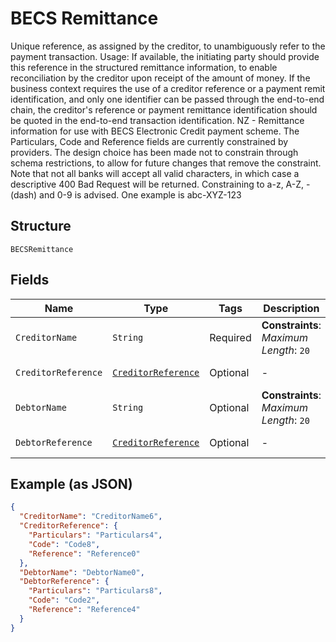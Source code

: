 
# BECS Remittance

Unique reference, as assigned by the creditor, to unambiguously refer to the payment transaction. Usage: If available, the initiating party should provide this reference in the structured remittance information, to enable reconciliation by the creditor upon receipt of the amount of money. If the business context requires the use of a creditor reference or a payment remit identification, and only one identifier can be passed through the end-to-end chain, the creditor's reference or payment remittance identification should be quoted in the end-to-end transaction identification.
NZ - Remittance information for use with BECS Electronic Credit payment scheme. The Particulars, Code and Reference fields are currently constrained by providers.  The design choice has been made not to constrain through schema restrictions, to allow for future changes that remove the constraint. Note that not all banks will accept all valid characters, in which case a descriptive 400 Bad Request will be returned. Constraining to a-z, A-Z, - (dash) and 0-9 is advised. One example is abc-XYZ-123

## Structure

`BECSRemittance`

## Fields

| Name | Type | Tags | Description | Getter | Setter |
|  --- | --- | --- | --- | --- | --- |
| `CreditorName` | `String` | Required | **Constraints**: *Maximum Length*: `20` | String getCreditorName() | setCreditorName(String creditorName) |
| `CreditorReference` | [`CreditorReference`](../../doc/models/creditor-reference.md) | Optional | - | CreditorReference getCreditorReference() | setCreditorReference(CreditorReference creditorReference) |
| `DebtorName` | `String` | Optional | **Constraints**: *Maximum Length*: `20` | String getDebtorName() | setDebtorName(String debtorName) |
| `DebtorReference` | [`CreditorReference`](../../doc/models/creditor-reference.md) | Optional | - | CreditorReference getDebtorReference() | setDebtorReference(CreditorReference debtorReference) |

## Example (as JSON)

```json
{
  "CreditorName": "CreditorName6",
  "CreditorReference": {
    "Particulars": "Particulars4",
    "Code": "Code8",
    "Reference": "Reference0"
  },
  "DebtorName": "DebtorName0",
  "DebtorReference": {
    "Particulars": "Particulars8",
    "Code": "Code2",
    "Reference": "Reference4"
  }
}
```

